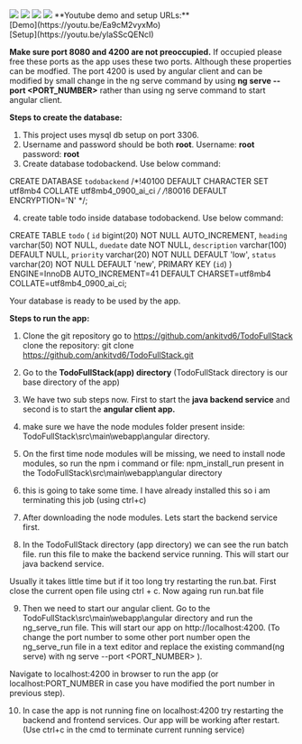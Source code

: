 <img src="https://img.shields.io/badge/language-Java-blue?style=flat"/>
<img src="https://img.shields.io/badge/framework-Spring-brightgreen?style=flat"/>
<img src="https://img.shields.io/badge/frontend-Angular-red?style=flat"/>
<img src="https://img.shields.io/github/issues-pr-closed/ankitvd6/TodoFullStack?style=flat"/>
**Youtube demo and setup URLs:**<br>
[Demo](https://youtu.be/Ea9cM2vyxMo)<br>
[Setup](https://youtu.be/ylaSScQENcI)<br>

**Make sure port 8080 and 4200 are not preoccupied.** If occupied please free these ports as the app uses these two ports. Although these 
properties can be modfied. The port 4200 is used by angular client and can be modified by small change in the ng serve command by using 
**ng serve --port <PORT_NUMBER>** rather than using ng serve command to start angular client.

**Steps to create the database:**
1. This project uses mysql db setup on port 3306.
2. Username and password should be both **root**. Username: **root** password: **root**
3. Create database todobackend. Use below command:

CREATE DATABASE `todobackend` /*!40100 DEFAULT CHARACTER SET utf8mb4 COLLATE utf8mb4_0900_ai_ci */ /*!80016 DEFAULT ENCRYPTION='N' */;

4. create table todo inside database todobackend. Use below command:

CREATE TABLE `todo` (
  `id` bigint(20) NOT NULL AUTO_INCREMENT,
  `heading` varchar(50) NOT NULL,
  `duedate` date NOT NULL,
  `description` varchar(100) DEFAULT NULL,
  `priority` varchar(20) NOT NULL DEFAULT 'low',
  `status` varchar(20) NOT NULL DEFAULT 'new',
  PRIMARY KEY (`id`)
) ENGINE=InnoDB AUTO_INCREMENT=41 DEFAULT CHARSET=utf8mb4 COLLATE=utf8mb4_0900_ai_ci;

Your database is ready to be used by the app.

**Steps to run the app:**

1. Clone the git repository
go to https://github.com/ankitvd6/TodoFullStack
clone the repository:  git clone https://github.com/ankitvd6/TodoFullStack.git
 
2. Go to the **TodoFullStack(app) directory** (TodoFullStack directory is our base directory of the app)

3. We have two sub steps now. First to start the **java backend service** and second is to start the **angular client app.**

4. make sure we have the node modules folder present inside: TodoFullStack\src\main\webapp\angular directory.

5. On the first time node modules will be missing, we need to install node modules, so run the npm i command or file: npm_install_run present in the TodoFullStack\src\main\webapp\angular directory

6. this is going to take some time. I have already installed this so i am terminating this job (using ctrl+c)

7. After downloading the node modules. Lets start the backend service first.

8. In the TodoFullStack directory (app directory) we can see the run batch file. run this file to make the backend service running. This will start our java backend service.

Usually it takes little time but if it too long try restarting the run.bat. First close the current open file using ctrl + c. Now againg run run.bat file


9. Then we need to start our angular client. Go to the TodoFullStack\src\main\webapp\angular directory and run the ng_serve_run
file. This will start our app on http://localhost:4200. (To change the port number to some other port number open the ng_serve_run file
in a text editor and replace the existing command(ng serve) with ng serve --port <PORT_NUMBER> ).

Navigate to localhost:4200 in browser to run the app (or localhost:PORT_NUMBER in case you have modified the port number in previous step).


10. In case the app is not running fine on localhost:4200 try restarting the backend and frontend services. Our app will be working after restart. (Use ctrl+c in the cmd to terminate current running service)

